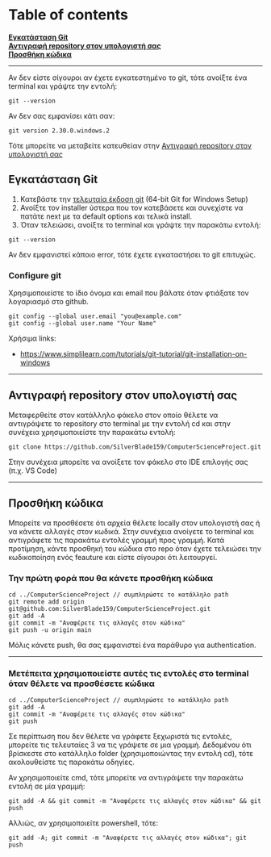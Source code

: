# Table of contents

**[Εγκατάσταση Git](#εγκατάσταση-git)**<br>
**[Αντιγραφή repository στον υπολογιστή σας](#αντιγραφή-repository-στον-υπολογιστή-σας)**<br>
**[Προσθήκη κώδικα](#προσθήκη-κώδικα)**<br>

---

Αν δεν είστε σίγουροι αν έχετε εγκατεστημένο το git, τότε ανοίξτε ένα terminal και γράψτε την εντολή:

```
git --version
```

Αν δεν σας εμφανίσει κάτι σαν:

```
git version 2.30.0.windows.2
```

Τότε μπορείτε να μεταβείτε κατευθείαν στην [Αντιγραφή repository στον υπολογιστή σας](#αντιγραφή-repository-στον-υπολογιστή-σας)

## Εγκατάσταση Git

1. Κατεβάστε την [τελευταία έκδοση git](https://git-scm.com/downloads) (64-bit Git for Windows Setup)
2. Ανοίξτε τον installer ύστερα που τον κατεβάσετε και συνεχίστε να πατάτε next με τα default options και τελικά install.
3. Όταν τελειώσει, ανοίξτε το terminal και γράψτε την παρακάτω εντολή:

```
git --version
```

Αν δεν εμφανιστεί κάποιο error, τότε έχετε εγκαταστήσει το git επιτυχώς.

### Configure git

Χρησιμοποιείστε το ίδιο όνομα και email που βάλατε όταν φτιάξατε τον λογαριασμό στο github.

```
git config --global user.email "you@example.com"
git config --global user.name "Your Name"
```

Χρήσιμα links:

- https://www.simplilearn.com/tutorials/git-tutorial/git-installation-on-windows

---

## Αντιγραφή repository στον υπολογιστή σας

Μεταφερθείτε στον κατάλληλο φάκελο στον οποίο θέλετε να αντιγράψετε το repository στο terminal με την εντολή cd και στην συνέχεια χρησιμοποιείστε την παρακάτω εντολή:

```
git clone https://github.com/SilverBlade159/ComputerScienceProject.git
```

Στην συνέχεια μπορείτε να ανοίξετε τον φάκελο στο IDE επιλογής σας (π.χ. VS Code)

---

## Προσθήκη κώδικα

Μπορείτε να προσθέσετε ότι αρχεία θέλετε locally στον υπολογιστή σας ή να κάνετε αλλαγές στον κωδικά. Στην συνέχεια ανοίγετε το terminal και αντιγράφετε τις παρακάτω εντολές γραμμή προς γραμμή. Κατά προτίμηση, κάντε προσθηκή του κώδικα στο repo όταν έχετε τελειώσει την κωδικοποίηση ενός feauture και είστε σίγουροι ότι λειτουργεί.

### Την πρώτη φορά που θα κάνετε προσθήκη κώδικα

```
cd ../ComputerScienceProject // συμπληρώστε το κατάλληλο path
git remote add origin git@github.com:SilverBlade159/ComputerScienceProject.git
git add -A
git commit -m "Αναφέρετε τις αλλαγές στον κώδικα"
git push -u origin main
```

Μόλις κάνετε push, θα σας εμφανιστεί ένα παράθυρο για authentication.

---

### Μετέπειτα χρησιμοποιείστε αυτές τις εντολές στο terminal όταν θέλετε να προσθέσετε κώδικα

```
cd ../ComputerScienceProject // συμπληρώστε το κατάλληλο path
git add -A
git commit -m "Αναφέρετε τις αλλαγές στον κώδικα"
git push
```

Σε περίπτωση που δεν θέλετε να γράφετε ξεχωριστά τις εντολές, μπορείτε τις τελευταίες 3 να τις γράψετε σε μια γραμμή. Δεδομένου ότι βρίσκεστε στο κατάλληλο folder (χρησιμοποιώντας την εντολή cd), τότε ακολουθείστε τις παρακάτω οδηγίες.

Αν χρησιμοποιείτε cmd, τότε μπορείτε να αντιγράψετε την παρακάτω εντολή σε μία γραμμή:

```
git add -A && git commit -m "Αναφέρετε τις αλλαγές στον κώδικα" && git push
```

Αλλιώς, αν χρησιμοποιείτε powershell, τότε:

```
git add -A; git commit -m "Αναφέρετε τις αλλαγές στον κώδικα"; git push
```
